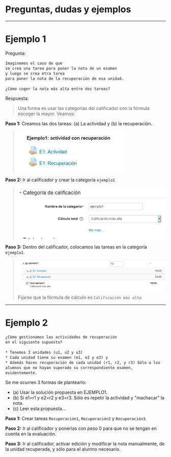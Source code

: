 
# Preguntas, dudas y ejemplos

---

# Ejemplo 1

Pregunta:
```
Imaginemos el caso de que
se crea una tarea para poner la nota de un examen
y luego se crea otra tarea
para poner la nota de la recuperación de esa unidad.

¿Cómo coger la nota más alta entre dos tareas?
```

Respuesta:

> Una forma es usar las categorías del calificador con la fórmula escoger la mayor. Veamos:

**Paso 1:** Creamos las dos tareas: (a) La actividad y (b) la recuperación.

> ![](./files/ejemplo1-crear-tareas.png)

**Paso 2:** Ir al calificador y crear la categoría `ejemplo1`

> ![](./files/ejemplo1-formula.png)

**Paso 3:** Dentro del calificador, colocamos las tareas en la categoría `ejemplo1`.

>![](./files/ejemplo1-calificador.png)
>
> Fijarse que la fórmula de cálculo es `Calificación más alta`

---

# Ejemplo 2

```
¿Cómo gestionamos las actividades de recuperación
en el siguiente supuesto?

* Tenemos 3 unidades (u1, u2 y u3)
* Cada unidad tiene su examen (e1, e2 y e3) y
* Además haces recuperación de cada unidad (r1, r2, y r3) Sólo a los alumnos que no hayan superado su correspondiente examen, evidentemente.
```

Se me ocurren 3 formas de plantearlo:
* (a) Usar la solución propuesta en EJEMPLO1.
* (b) Si e1=r1 y e2=r2 y e3=r3. Sólo es repetir la actividad y "machacar" la nota.
* (c) Leer esta propuesta...

**Paso 1:** Crear tareas `Recuperación1`, `Recuperación2` y `Recuperación3`.

**Paso 2:** Ir al calificador y ponerlas con peso 0 para que no se tengan en cuenta en la evaluación.

**Paso 3:** Ir al calificador, activar edición y modificar la nota manualmente, de la unidad recuperada, y sólo para el alumno necesario.
